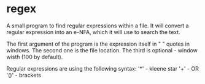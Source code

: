 # regex

A small program to find regular expressions within a file. It will convert a regular expression into an e-NFA, which it will use to search the text.

The first argument of the program is the expression itself in \" \" quotes in windows. The second one is the file location. The third is optional - window wisth (100 by default).

Regular expressions are using the following syntax:
'*' - kleene star
'+' - OR
'()' - brackets

